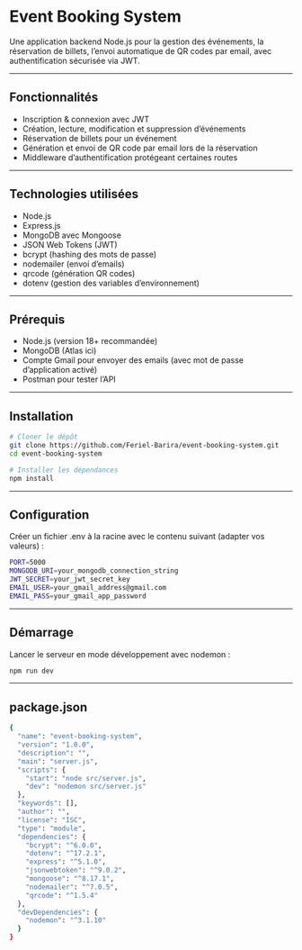 # Event Booking System

Une application backend Node.js pour la gestion des événements, la réservation de billets, l’envoi automatique de QR codes par email, avec authentification sécurisée via JWT.

---

## Fonctionnalités

- Inscription & connexion avec JWT
- Création, lecture, modification et suppression d’événements
- Réservation de billets pour un événement
- Génération et envoi de QR code par email lors de la réservation
- Middleware d’authentification protégeant certaines routes

---

## Technologies utilisées

- Node.js
- Express.js
- MongoDB avec Mongoose
- JSON Web Tokens (JWT)
- bcrypt (hashing des mots de passe)
- nodemailer (envoi d’emails)
- qrcode (génération QR codes)
- dotenv (gestion des variables d’environnement)

---

## Prérequis

- Node.js (version 18+ recommandée)
- MongoDB (Atlas ici)
- Compte Gmail pour envoyer des emails (avec mot de passe d’application activé)
- Postman pour tester l’API

---

## Installation

```bash
# Cloner le dépôt
git clone https://github.com/Feriel-Barira/event-booking-system.git
cd event-booking-system

# Installer les dépendances
npm install
```
---

## Configuration 
Créer un fichier .env à la racine avec le contenu suivant (adapter vos valeurs) :
```bash
PORT=5000
MONGODB_URI=your_mongodb_connection_string
JWT_SECRET=your_jwt_secret_key
EMAIL_USER=your_gmail_address@gmail.com
EMAIL_PASS=your_gmail_app_password
```
---
## Démarrage
Lancer le serveur en mode développement avec nodemon :
```bash
npm run dev
```
---
## package.json
```bash
{
  "name": "event-booking-system",
  "version": "1.0.0",
  "description": "",
  "main": "server.js",
  "scripts": {
    "start": "node src/server.js",
    "dev": "nodemon src/server.js"
  },
  "keywords": [],
  "author": "",
  "license": "ISC",
  "type": "module",
  "dependencies": {
    "bcrypt": "^6.0.0",
    "dotenv": "^17.2.1",
    "express": "^5.1.0",
    "jsonwebtoken": "^9.0.2",
    "mongoose": "^8.17.1",
    "nodemailer": "^7.0.5",
    "qrcode": "^1.5.4"
  },
  "devDependencies": {
    "nodemon": "^3.1.10"
  }
}
```

